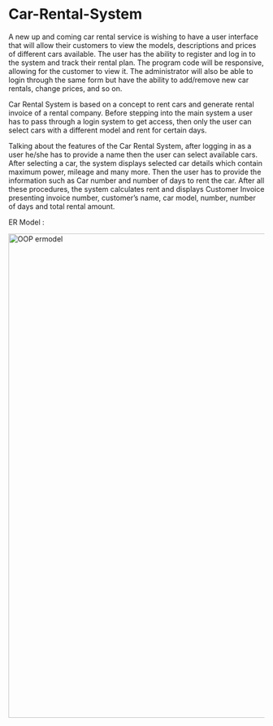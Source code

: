# Car-Rental-System

A new up and coming car rental service is wishing to have a user interface that will allow their customers to view the models, descriptions and prices of different cars available. The user has the ability to register and log in to the system and track their rental plan. The program code will be responsive, allowing for the customer to view it. The administrator will also be able to login through the same form but have the ability to add/remove new car rentals, change prices, and so on.

Car Rental System is based on a concept to rent cars and generate rental invoice of a rental company. Before stepping into the main system a user has to pass through a login system to get access, then only the user can select cars with a different model and rent for certain days.

Talking about the features of the Car Rental System, after logging in as a user he/she has to provide a name then the user can select available cars. After selecting a car, the system displays selected car details which contain maximum power, mileage and many more. Then the user has to provide the information such as Car number and number of days to rent the car. After all these procedures, the system calculates rent and displays Customer Invoice presenting invoice number, customer’s name, car model, number, number of days and total rental amount.

ER Model :

<img width="953" alt="OOP ermodel" src="https://user-images.githubusercontent.com/77729425/202149514-df04e87a-2ca4-4fdb-9088-fe3ade0f643a.png">
